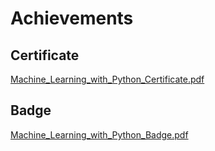 

# Achievements
## Certificate
[Machine_Learning_with_Python_Certificate.pdf](https://prod-files-secure.s3.us-west-2.amazonaws.com/03e82b26-cccb-4906-bb56-adabcbdc0655/0f35a87e-0c16-48ac-af62-4e4cc34c6a19/Machine_Learning_with_Python_Certificate.pdf?X-Amz-Algorithm=AWS4-HMAC-SHA256&X-Amz-Content-Sha256=UNSIGNED-PAYLOAD&X-Amz-Credential=ASIAZI2LB466RMEBUGQM%2F20250206%2Fus-west-2%2Fs3%2Faws4_request&X-Amz-Date=20250206T171309Z&X-Amz-Expires=3600&X-Amz-Security-Token=IQoJb3JpZ2luX2VjEEkaCXVzLXdlc3QtMiJGMEQCIAegW6nP0Yx0KxS4Mnvnl9C8mCv1wo8pL5uaCXHszGU5AiB8rRXoTYDvxg6TrJ13bLYi7YCgtIUWVCLK9XmPddIzxSr%2FAwhiEAAaDDYzNzQyMzE4MzgwNSIMhmlJtB9N4OrgaZQwKtwD7YpReKsn4T11wXyhKD9h%2FKNZlegW4%2Fo%2BLKdWDqZxrKq9dL0XyJTVjQ7TvE7OUFAW71TNLoCNLPCpqt3m09igJlCxHbuWNnnnge040qN2WuUy5k2AM2gs87sr13QujUdogMCvZtZijzS7o%2Bnc0%2BXaMwuS4Ir94fTItBcuEDpC10JfmXkcVx8SZdRHeDy78K%2FSmValYdaktnUV%2BoskKW8FVlULlt23rAUvM59un4UMwpExi45fKJAkFh%2BRBI853FNMZKI8VV3HS0w6W6vpghLqQwRIbfY0TFfo6rkVeyVv61S%2FsfP7tgwZ3d5uyrEic820AzR%2BRvjOjeQblxpuZT9YO%2FjFeFFJJyrKbEox52wi0XqjbrQbM74tl2rphho3AUStE%2F79dRTMpM9iyCzJBuq4T0%2FOBh3UXBXvrYHuEP2gDVlwXjwaQNEhbUigmgrzNMahrOTKgzWhlQGg0AHI%2FlwQPs8p6scVDjnRLP4ExyUBB9HZswmIzP8hq1Y%2BNHhK3apecKg5%2FOF1Ds90TM%2BXQCqtZ4p%2FmSMO7aEQZJcNuycsnJEiseibFzH6kbctEt2YDWVg1iupe9E%2BLJCdiKdlV5vm3m%2Fe4m9uvQ%2FOKkzHw3p705fSBfylWz3Keor9pbsw5dKTvQY6pgEd2EsPwT72%2FcP20YYf6E36MK5ywKk%2F03hT35nTZODutZdMBB1A64CH%2FP6%2B57jvLF1SCPQ5gIf%2BkP6KsCrg%2FYXRxX5fnGtLXihPdhIWysIyKA%2Bv%2B%2B3zoeJGfcmi2n9c335B1EVFgJjeeYb4xkoP%2FW4iGWc6NZTMX9Ad9URikZufC0JqkT5cv7NFL6AV%2BBnWGBH4EBFSExWso%2FcYJk0PsHWL6OIwYzHg&X-Amz-Signature=fd6eea3a6673ec08f0c67612de19829af50c7201789a03d142a7912bbb9205b6&X-Amz-SignedHeaders=host&x-id=GetObject)
## Badge
[Machine_Learning_with_Python_Badge.pdf](https://prod-files-secure.s3.us-west-2.amazonaws.com/03e82b26-cccb-4906-bb56-adabcbdc0655/ff622a22-73d6-44e3-9c7b-e89a8e61b7aa/Machine_Learning_with_Python_Badge.pdf?X-Amz-Algorithm=AWS4-HMAC-SHA256&X-Amz-Content-Sha256=UNSIGNED-PAYLOAD&X-Amz-Credential=ASIAZI2LB466RMEBUGQM%2F20250206%2Fus-west-2%2Fs3%2Faws4_request&X-Amz-Date=20250206T171309Z&X-Amz-Expires=3600&X-Amz-Security-Token=IQoJb3JpZ2luX2VjEEkaCXVzLXdlc3QtMiJGMEQCIAegW6nP0Yx0KxS4Mnvnl9C8mCv1wo8pL5uaCXHszGU5AiB8rRXoTYDvxg6TrJ13bLYi7YCgtIUWVCLK9XmPddIzxSr%2FAwhiEAAaDDYzNzQyMzE4MzgwNSIMhmlJtB9N4OrgaZQwKtwD7YpReKsn4T11wXyhKD9h%2FKNZlegW4%2Fo%2BLKdWDqZxrKq9dL0XyJTVjQ7TvE7OUFAW71TNLoCNLPCpqt3m09igJlCxHbuWNnnnge040qN2WuUy5k2AM2gs87sr13QujUdogMCvZtZijzS7o%2Bnc0%2BXaMwuS4Ir94fTItBcuEDpC10JfmXkcVx8SZdRHeDy78K%2FSmValYdaktnUV%2BoskKW8FVlULlt23rAUvM59un4UMwpExi45fKJAkFh%2BRBI853FNMZKI8VV3HS0w6W6vpghLqQwRIbfY0TFfo6rkVeyVv61S%2FsfP7tgwZ3d5uyrEic820AzR%2BRvjOjeQblxpuZT9YO%2FjFeFFJJyrKbEox52wi0XqjbrQbM74tl2rphho3AUStE%2F79dRTMpM9iyCzJBuq4T0%2FOBh3UXBXvrYHuEP2gDVlwXjwaQNEhbUigmgrzNMahrOTKgzWhlQGg0AHI%2FlwQPs8p6scVDjnRLP4ExyUBB9HZswmIzP8hq1Y%2BNHhK3apecKg5%2FOF1Ds90TM%2BXQCqtZ4p%2FmSMO7aEQZJcNuycsnJEiseibFzH6kbctEt2YDWVg1iupe9E%2BLJCdiKdlV5vm3m%2Fe4m9uvQ%2FOKkzHw3p705fSBfylWz3Keor9pbsw5dKTvQY6pgEd2EsPwT72%2FcP20YYf6E36MK5ywKk%2F03hT35nTZODutZdMBB1A64CH%2FP6%2B57jvLF1SCPQ5gIf%2BkP6KsCrg%2FYXRxX5fnGtLXihPdhIWysIyKA%2Bv%2B%2B3zoeJGfcmi2n9c335B1EVFgJjeeYb4xkoP%2FW4iGWc6NZTMX9Ad9URikZufC0JqkT5cv7NFL6AV%2BBnWGBH4EBFSExWso%2FcYJk0PsHWL6OIwYzHg&X-Amz-Signature=6446cd31dca518cf4d7de195acc53cdd512019570f85903cbc510432778a8867&X-Amz-SignedHeaders=host&x-id=GetObject)